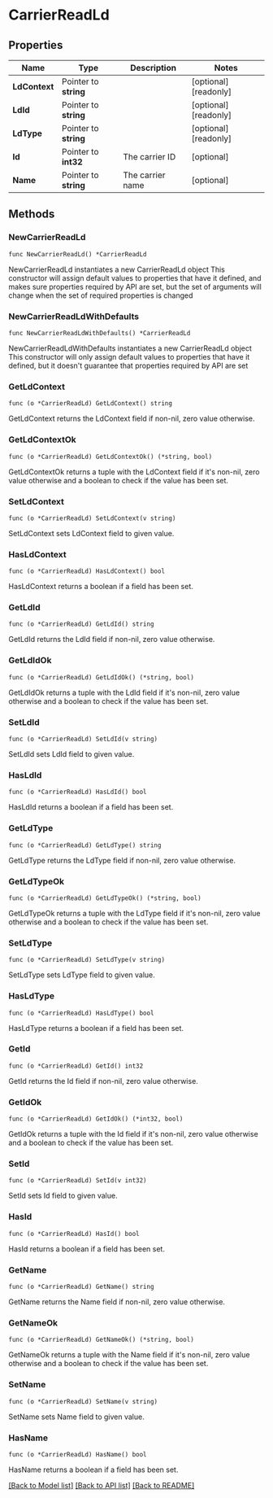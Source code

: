 # CarrierReadLd

## Properties

Name | Type | Description | Notes
------------ | ------------- | ------------- | -------------
**LdContext** | Pointer to **string** |  | [optional] [readonly] 
**LdId** | Pointer to **string** |  | [optional] [readonly] 
**LdType** | Pointer to **string** |  | [optional] [readonly] 
**Id** | Pointer to **int32** | The carrier ID | [optional] 
**Name** | Pointer to **string** | The carrier name | [optional] 

## Methods

### NewCarrierReadLd

`func NewCarrierReadLd() *CarrierReadLd`

NewCarrierReadLd instantiates a new CarrierReadLd object
This constructor will assign default values to properties that have it defined,
and makes sure properties required by API are set, but the set of arguments
will change when the set of required properties is changed

### NewCarrierReadLdWithDefaults

`func NewCarrierReadLdWithDefaults() *CarrierReadLd`

NewCarrierReadLdWithDefaults instantiates a new CarrierReadLd object
This constructor will only assign default values to properties that have it defined,
but it doesn't guarantee that properties required by API are set

### GetLdContext

`func (o *CarrierReadLd) GetLdContext() string`

GetLdContext returns the LdContext field if non-nil, zero value otherwise.

### GetLdContextOk

`func (o *CarrierReadLd) GetLdContextOk() (*string, bool)`

GetLdContextOk returns a tuple with the LdContext field if it's non-nil, zero value otherwise
and a boolean to check if the value has been set.

### SetLdContext

`func (o *CarrierReadLd) SetLdContext(v string)`

SetLdContext sets LdContext field to given value.

### HasLdContext

`func (o *CarrierReadLd) HasLdContext() bool`

HasLdContext returns a boolean if a field has been set.

### GetLdId

`func (o *CarrierReadLd) GetLdId() string`

GetLdId returns the LdId field if non-nil, zero value otherwise.

### GetLdIdOk

`func (o *CarrierReadLd) GetLdIdOk() (*string, bool)`

GetLdIdOk returns a tuple with the LdId field if it's non-nil, zero value otherwise
and a boolean to check if the value has been set.

### SetLdId

`func (o *CarrierReadLd) SetLdId(v string)`

SetLdId sets LdId field to given value.

### HasLdId

`func (o *CarrierReadLd) HasLdId() bool`

HasLdId returns a boolean if a field has been set.

### GetLdType

`func (o *CarrierReadLd) GetLdType() string`

GetLdType returns the LdType field if non-nil, zero value otherwise.

### GetLdTypeOk

`func (o *CarrierReadLd) GetLdTypeOk() (*string, bool)`

GetLdTypeOk returns a tuple with the LdType field if it's non-nil, zero value otherwise
and a boolean to check if the value has been set.

### SetLdType

`func (o *CarrierReadLd) SetLdType(v string)`

SetLdType sets LdType field to given value.

### HasLdType

`func (o *CarrierReadLd) HasLdType() bool`

HasLdType returns a boolean if a field has been set.

### GetId

`func (o *CarrierReadLd) GetId() int32`

GetId returns the Id field if non-nil, zero value otherwise.

### GetIdOk

`func (o *CarrierReadLd) GetIdOk() (*int32, bool)`

GetIdOk returns a tuple with the Id field if it's non-nil, zero value otherwise
and a boolean to check if the value has been set.

### SetId

`func (o *CarrierReadLd) SetId(v int32)`

SetId sets Id field to given value.

### HasId

`func (o *CarrierReadLd) HasId() bool`

HasId returns a boolean if a field has been set.

### GetName

`func (o *CarrierReadLd) GetName() string`

GetName returns the Name field if non-nil, zero value otherwise.

### GetNameOk

`func (o *CarrierReadLd) GetNameOk() (*string, bool)`

GetNameOk returns a tuple with the Name field if it's non-nil, zero value otherwise
and a boolean to check if the value has been set.

### SetName

`func (o *CarrierReadLd) SetName(v string)`

SetName sets Name field to given value.

### HasName

`func (o *CarrierReadLd) HasName() bool`

HasName returns a boolean if a field has been set.


[[Back to Model list]](../README.md#documentation-for-models) [[Back to API list]](../README.md#documentation-for-api-endpoints) [[Back to README]](../README.md)


